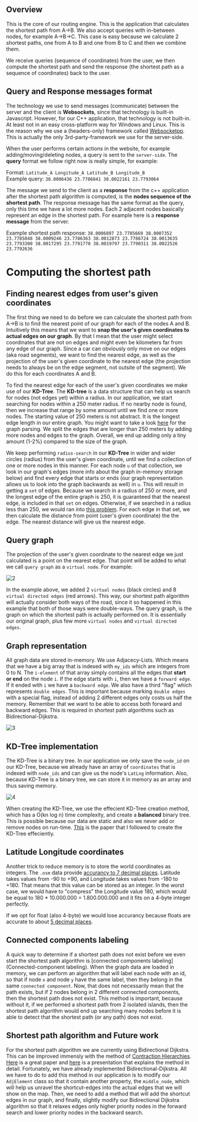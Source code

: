 ## Overview

This is the core of our routing engine. This is the application that calculates the shortest path from A->B. We also accept queries with in-between nodes, for example A->B->C. This case is easy because we calculate 2 shortest paths, one from A to B and one from B to C and then we combine them.

We receive queries (sequence of coordinates) from the user, we then compute the shortest path and send the response (the shortest path as a sequence of coordinates) back to the user.

## Query and Response messages format

The technology we use to send messages (communicate) between the server and the client is **Websockets**, since that technology is built-in Javascript. However, for our C++ application, that technology is not built-in. At least not in an easy cross-platform way for Windows and Linux. This is the reason why we use a (headers-only) framework called [Websocketpp](https://github.com/zaphoyd/websocketpp). This is actually the only 3rd-party-framework we use for the server-side.

When the user performs certain actions in the website, for example adding/moving/deleting nodes, a query is sent to the `server-side`. The **query** format we follow right now is really simple, for example:

Format: `Latitude_A Longitude_A Latitude_B Longitude_B`<br>
Example query: `38.0006436 23.7786841 38.0022161 23.7793064`

The message we send to the client as a **response** from the c++ application after the shortest path algorithm is computed, is the **nodes sequence of the shortest path**. The response message has the same format as the query, only this time we have a lot more nodes. Each 2 adjacent nodes basically represent an edge in the shortest path. For example here is a **response message** from the server.

Example shortest path response: `38.0006897 23.7785669 38.0007352 23.7785848 38.0009246 23.7786363 38.0012873 23.7786724 38.0013635 23.7793300 38.0017295 23.7791770 38.0019797 23.7790311 38.0022526 23.7792636`

# Computing the shortest path

## Finding nearest edges from user's given coordinates

The first thing we need to do before we can calculate the shortest path from A->B is to find the nearest point of our graph for each of the nodes A and B. Intuitively this means that we want to **snap the user's given coordinates to actual edges on our graph**. By that I mean that the user might select coordinates that are not on edges and might even be kilometers far from any edge of our graph. Since a car can obviously only move on our edges (aka road segments), we want to find the nearest edge, as well as the projection of the user's given coordinate to the nearest edge (the projection needs to always be on the edge segment, not outsite of the segment). We do this for each coordinates A and B.
 
To find the nearest edge for each of the user's given coordinates we make use of our **KD-Tree**. The **KD-tree** is a data structure that can help us search for nodes (not edges yet) within a radius. In our application, we start searching for nodes within a 250 meter radius. If no nearby node is found, then we increase that range by some amount until we find one or more nodes. The starting value of 250 meters is not abstract. It is the longest edge length in our entire graph. You might want to take a look [here](https://github.com/outerpixels/routing-engine-graph-extractor/blob/master/README.md) for the graph parsing. We split the edges that are longer than 250 meters by adding more nodes and edges to the graph. Overall, we end up adding only a tiny amount (1-2%) compared to the size of the graph.

We keep performing  `radius-search` in our **KD-Tree** in wider and wider circles (radius) from the user's given coordinate, until we find a collection of one or more nodes in this manner. For each node `u` of that collection, we look in our graph's edges (more info about the graph in-memory storage below) and find every edge that starts or ends (our graph representation allows us to look into the graph backwards as well) in `u`. This will result in getting a `set` of edges. Because we search in a radius of 250 or more, and the longest edge of the entire graph is 250, it is guaranteed that the nearest edge, is included in that `set` on edges. Otherwise, if we searched in a radius less than 250, we would ran into [this problem](http://stackoverflow.com/questions/19892564/find-nearest-edge-in-graph). For each edge in that set, we then calculate the distance from point (user's given coordinate) the the edge. The nearest distance will give us the nearest edge. 

## Query graph

The projection of the user's given coordinate to the nearest edge we just calculated is a point on the nearest edge. That point will be added to what we call `query graph` as a `virtual node`. For example:

![2](https://i.gyazo.com/f804092e638dd6884ef84ef926161993.png)

In the example above, we added 2 `virtual nodes` (black circles) and 8 `virtual directed edges` (red arrows). This way, our shortest path algorithm will actually consider both ways of the road, since it so happened in this example that both of those ways were double-ways. The query graph, is the graph on which the shortest path is actually performed on. It is essentially our original graph, plus few more `virtual nodes` and `virtual directed edges`.

## Graph representation

All graph data are stored in-memory. We use Adjacecy-Lists. Which means that we have a big array that is indexed with `my_ids` which are integers from 0 to N. The `i-element` of that array simply contains all the edges that **start or end** on the node `i`. If the edge starts with `i`, then we have a `forward edge`. If it ended with `i` we have a `backward edge`. We also have a third "flag" which represents `double edges`. This is important because marking `double edges` with a special flag, instead of adding 2 different edges only costs us half the memory. Remember that we want to be able to access both forward and backward edges. This is required in shortest path algorithms such as Bidirectional-Dijkstra.

![3](https://i.gyazo.com/515ec7ebbda21eb34e71fe6197fb8d8f.png)

## KD-Tree implementation

The KD-Tree is a binary tree. In our application we only save the `node_id` on our KD-Tree, because we already have an array of `coordinates` that is indexed with `node_ids` and can give us the node's `LatLng` information. Also, because KD-Tree is a binary tree, we can store it in memory as an array and thus saving memory.

![4](https://upload.wikimedia.org/wikipedia/commons/thumb/8/86/Binary_tree_in_array.svg/450px-Binary_tree_in_array.svg.png)

When creating the KD-Tree, we use the effecient KD-Tree creation method, which has a O(kn log n) time complexity, and create a **balanced** binary tree. This is possible because our data are static and also we never add or remove nodes on run-time. [This](http://jcgt.org/published/0004/01/03/paper.pdf) is the paper that I followed to create the KD-Tree effeciently.

## Latitude Longitude coordinates

Another trick to reduce memory is to store the world coordinates as integers. The `.osm` data provide [accurancy to 7 decimal places](http://wiki.openstreetmap.org/wiki/Node). Latitude takes values from -90 to +90, and Longitude takes values from -180 to +180. That means that this value can be stored as an integer. In the worst case, we would have to "compress" the Longitude value 180, which would be equal to 180 * 10.000.000 = 1.800.000.000 and it fits on a 4-byte integer perfectly. 

If we opt for float (also 4-byte) we would lose accurancy because floats are accurate to about [5 decimal places](https://en.wikipedia.org/wiki/Single-precision_floating-point_format).

## Connected components labeling 

A quick way to determine if a shortest path does not exist before we even start the shortest path algorithm is [connected components labeling](Connected-component labeling). When the graph data are loaded in memory, we can perform an algorithm that will label each node with an id, so that if node `x` and node `y` have the same label, then they belong in the same `connected component`. Now, that does not necessarily mean that the path exists, but if 2 nodes belong in 2 different connected components, then the shortest path does not exist. This method is important, because without it, if we performed a shortest path from 2 isolated islands, then the shortest path algorithm would end up searching many nodes before it is able to detect that the shortest path (or any path) does not exist.

## Shortest path algorithm and Future work

For the shortest path algorithm we are currently using Bidirectional Dijkstra. This can be improved immensly with the method of [Contraction Hierarchies](https://en.wikipedia.org/wiki/Contraction_hierarchies). [Here](http://algo2.iti.kit.edu/schultes/hwy/contract.pdf) is a great paper and [here](https://algo2.iti.kit.edu/download/presentation.pdf) is a presentation that explains the method in detail. Fortunately, we have already implemented Bidirectional-Dijkstra. All we have to do to add this method in our application is to modify our `AdjElement` class so that it contain another property, the `middle_node`, which will help us unravel the shortcut-edges into the actual edges that we will show on the map. Then, we need to add a method that will add the shortcut edges in our graph, and finally, slightly modify our Bidirectional Dijkstra algorithm so that it relaxes edges only higher priority nodes in the forward search and lower priority nodes in the backward search.
